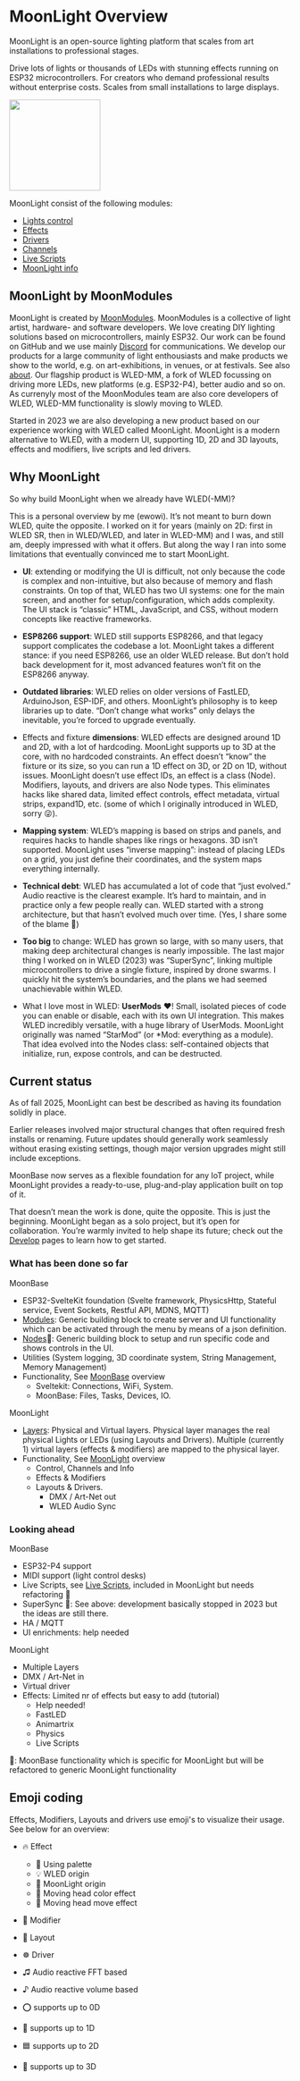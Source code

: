 # MoonLight Overview

MoonLight is an open-source lighting platform that scales from art installations to professional stages.

Drive lots of lights or thousands of LEDs with stunning effects running on ESP32 microcontrollers. For creators who demand professional results without enterprise costs. Scales from small installations to large displays.

<img width="163" src="https://github.com/user-attachments/assets/1afd0d4b-f846-4d5b-8cc9-8fa8586c405b" />

MoonLight consist of the following modules:

* [Lights control](https://moonmodules.org/MoonLight/moonbase/module/lightsControl/)
* [Effects](https://moonmodules.org/MoonLight/moonbase/module/effects/)
* [Drivers](https://moonmodules.org/MoonLight/moonbase/module/drivers/)
* [Channels](https://moonmodules.org/MoonLight/moonbase/module/channels/)
* [Live Scripts](https://moonmodules.org/MoonLight/moonbase/module/liveScripts/)
* [MoonLight info](https://moonmodules.org/MoonLight/moonbase/module/moonLightInfo/)

## MoonLight by MoonModules

MoonLight is created by [MoonModules](https://moonmodules.org/). MoonModules is a collective of light artist, hardware- and software developers. We love creating DIY lighting solutions based on microcontrollers, mainly ESP32. Our work can be found on GitHub and we use mainly [Discord]([Discord](https://discord.com/channels/700041398778331156/1203994211301728296)) for communications. We develop our products for a large community of light enthousiasts and make products we show to the world, e.g. on art-exhibitions, in venues, or at festivals. See also [about](https://moonmodules.org/about/).
Our flagship product is WLED-MM, a fork of WLED focussing on driving more LEDs, new platforms (e.g. ESP32-P4), better audio and so on. As currenyly most of the MoonModules team are also core developers of WLED, WLED-MM functionality is slowly moving to WLED.

Started in 2023 we are also developing a new product based on our experience working with WLED called MoonLight. MoonLight is a modern alternative to WLED, with a modern UI, supporting 1D, 2D and 3D layouts, effects and modifiers, live scripts and led drivers.

## Why MoonLight

So why build MoonLight when we already have WLED(-MM)?

This is a personal overview by me (ewowi). It’s not meant to burn down WLED, quite the opposite. I worked on it for years (mainly on 2D: first in WLED SR, then in WLED/WLED, and later in WLED-MM) and I was, and still am, deeply impressed with what it offers. But along the way I ran into some limitations that eventually convinced me to start MoonLight.

* **UI**: extending or modifying the UI is difficult, not only because the code is complex and non-intuitive, but also because of memory and flash constraints. On top of that, WLED has two UI systems: one for the main screen, and another for setup/configuration, which adds complexity. The UI stack is “classic” HTML, JavaScript, and CSS, without modern concepts like reactive frameworks.

* **ESP8266 support**: WLED still supports ESP8266, and that legacy support complicates the codebase a lot. MoonLight takes a different stance: if you need ESP8266, use an older WLED release. But don’t hold back development for it, most advanced features won’t fit on the ESP8266 anyway.

* **Outdated libraries**: WLED relies on older versions of FastLED, ArduinoJson, ESP-IDF, and others. MoonLight’s philosophy is to keep libraries up to date. “Don’t change what works” only delays the inevitable, you’re forced to upgrade eventually.

* Effects and fixture **dimensions**: WLED effects are designed around 1D and 2D, with a lot of hardcoding. MoonLight supports up to 3D at the core, with no hardcoded constraints. An effect doesn’t “know” the fixture or its size, so you can run a 1D effect on 3D, or 2D on 1D, without issues. MoonLight doesn’t use effect IDs, an effect is a class (Node). Modifiers, layouts, and drivers are also Node types. This eliminates hacks like shared data, limited effect controls, effect metadata, virtual strips, expand1D, etc. (some of which I originally introduced in WLED, sorry 😜).

* **Mapping system**: WLED’s mapping is based on strips and panels, and requires hacks to handle shapes like rings or hexagons. 3D isn’t supported. MoonLight uses “inverse mapping”: instead of placing LEDs on a grid, you just define their coordinates, and the system maps everything internally.

* **Technical debt**: WLED has accumulated a lot of code that “just evolved.” Audio reactive is the clearest example. It’s hard to maintain, and in practice only a few people really can. WLED started with a strong architecture, but that hasn’t evolved much over time. (Yes, I share some of the blame 🙈)

* **Too big** to change: WLED has grown so large, with so many users, that making deep architectural changes is nearly impossible. The last major thing I worked on in WLED (2023) was “SuperSync”, linking multiple microcontrollers to drive a single fixture, inspired by drone swarms. I quickly hit the system’s boundaries, and the plans we had seemed unachievable within WLED.

* What I love most in WLED: **UserMods** ❤️! Small, isolated pieces of code you can enable or disable, each with its own UI integration. This makes WLED incredibly versatile, with a huge library of UserMods. MoonLight originally was named “StarMod” (or *Mod: everything as a module). That idea evolved into the Nodes class: self-contained objects that initialize, run, expose controls, and can be destructed.

## Current status

As of fall 2025, MoonLight can best be described as having its foundation solidly in place.

Earlier releases involved major structural changes that often required fresh installs or renaming. Future updates should generally work seamlessly without erasing existing settings, though major version upgrades might still include exceptions.

MoonBase now serves as a flexible foundation for any IoT project, while MoonLight provides a ready-to-use, plug-and-play application built on top of it.

That doesn’t mean the work is done, quite the opposite. This is just the beginning. MoonLight began as a solo project, but it’s open for collaboration. You’re warmly invited to help shape its future; check out the [Develop](https://moonmodules.org/MoonLight/develop/) pages to learn how to get started.

### What has been done so far

MoonBase

* ESP32-SvelteKit foundation (Svelte framework, PhysicsHttp, Stateful service, Event Sockets, Restful API, MDNS, MQTT)
* [Modules](https://moonmodules.org/MoonLight/develop/modules/): Generic building block to create server and UI functionality which can be activated through the menu by means of a json definition.
* [Nodes](https://moonmodules.org/MoonLight/develop/nodes/)🥜: Generic building block to setup and run specific code and shows controls in the UI.
* Utilities (System logging, 3D coordinate system, String Management, Memory Management)
* Functionality, See [MoonBase](https://moonmodules.org/MoonLight/moonbase/) overview
    * Sveltekit: Connections, WiFi, System. 
    * MoonBase: Files, Tasks, Devices, IO.

MoonLight 

* [Layers](https://moonmodules.org/MoonLight/develop/layers/): Physical and Virtual layers. Physical layer manages the real physical Lights or LEDs (using Layouts and Drivers). Multiple (currently 1) virtual layers (effects & modifiers) are mapped to the physical layer.
* Functionality, See [MoonLight](https://moonmodules.org/MoonLight/moonlight/) overview
    * Control, Channels and Info
    * Effects & Modifiers
    * Layouts & Drivers.
        * DMX / Art-Net out
        * WLED Audio Sync

### Looking ahead

MoonBase

* ESP32-P4 support
* MIDI support (light control desks) 
* Live Scripts, see [Live Scripts](https://moonmodules.org/MoonLight/moonbase/module/liveScripts/), included in MoonLight but needs refactoring 🥜
* SuperSync 🥜: See above: development basically stopped in 2023 but the ideas are still there.
* HA / MQTT
* UI enrichments: help needed

MoonLight 

* Multiple Layers
* DMX / Art-Net in
* Virtual driver
* Effects: Limited nr of effects but easy to add (tutorial)
    * Help needed!
    * FastLED
    * Animartrix
    * Physics
    * Live Scripts

🥜: MoonBase functionality which is specific for MoonLight but will be refactored to generic MoonLight functionality

## Emoji coding

Effects, Modifiers, Layouts and drivers use emoji's to visualize their usage. See below for an overview:

* 🔥 Effect
    * 🎨 Using palette
    * 💡 WLED origin
    * 💫 MoonLight origin
    * 🚨 Moving head color effect
    * 🗼 Moving head move effect
* 💎 Modifier
* 🚥 Layout
* ☸️ Driver

* ♫ Audio reactive FFT based
* ♪ Audio reactive volume based
* ⭕ supports up to 0D
* 📏 supports up to 1D
* 🟦 supports up to 2D
* 🧊 supports up to 3D